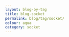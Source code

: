 ```yaml
---
layout: blog-by-tag
title: blog-socket
permalink: blog/tag/socket/
colour: aqua
category: socket
---
```

